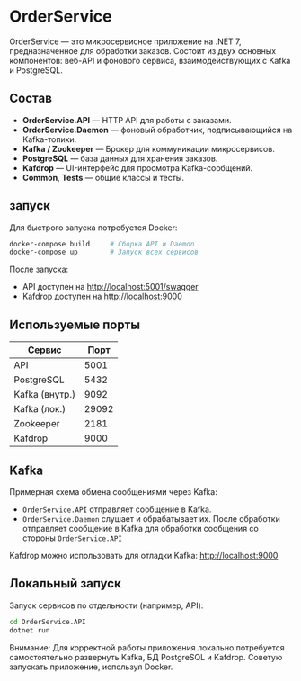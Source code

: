 # OrderService

OrderService — это микросервисное приложение на .NET 7, предназначенное для обработки заказов. Состоит из двух основных компонентов: веб-API и фонового сервиса, взаимодействующих с Kafka и PostgreSQL.

## Состав

- **OrderService.API** — HTTP API для работы с заказами.
- **OrderService.Daemon** — фоновый обработчик, подписывающийся на Kafka-топики.
- **Kafka / Zookeeper** — Брокер для коммуникации микросервисов.
- **PostgreSQL** — база данных для хранения заказов.
- **Kafdrop** — UI-интерфейс для просмотра Kafka-сообщений.
- **Common**, **Tests** — общие классы и тесты.

## запуск
Для быстрого запуска потребуется Docker:
```bash
docker-compose build     # Сборка API и Daemon
docker-compose up        # Запуск всех сервисов
```

После запуска:

- API доступен на [http://localhost:5001/swagger](http://localhost:5001/swagger)
- Kafdrop доступен на [http://localhost:9000](http://localhost:9000)

## Используемые порты

| Сервис         | Порт       |
|----------------|------------|
| API            | 5001       |
| PostgreSQL     | 5432       |
| Kafka (внутр.) | 9092       |
| Kafka (лок.)   | 29092      |
| Zookeeper      | 2181       |
| Kafdrop        | 9000       |

## Kafka

Примерная схема обмена сообщениями через Kafka:

- `OrderService.API` отправляет сообщение в Kafka.
- `OrderService.Daemon` слушает и обрабатывает их. После обработки отправляет сообщение в Kafka для обработки сообщения со стороны `OrderService.API`

Kafdrop можно использовать для отладки Kafka:
[http://localhost:9000](http://localhost:9000)

## Локальный запуск

Запуск сервисов по отдельности (например, API):

```bash
cd OrderService.API
dotnet run
```

Внимание: Для корректной работы приложения локально потребуется самостоятельно развернуть Kafka, БД PostgreSQL и Kafdrop.
 Советую запускать приложение, используя Docker.